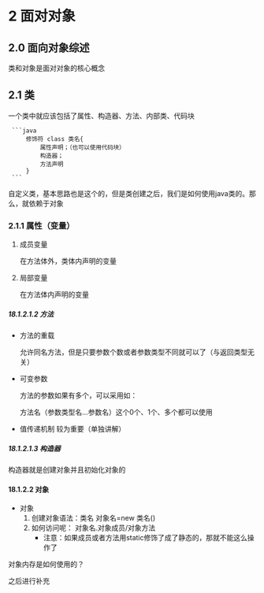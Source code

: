 <!--
 * @Author: your name
 * @Date: 2020-04-18 14:11:31
 * @LastEditTime: 2020-04-21 11:15:06
 * @LastEditors: Please set LastEditors
 * @Description: In User Settings Edit
 * @FilePath: \docs\1.basics\1.java-basic\18-面对对象.md
 -->
# 2 面对对象

## 2.0 面向对象综述

类和对象是面对对象的核心概念

## 2.1 类

一个类中就应该包括了属性、构造器、方法、内部类、代码块

     ```java
         修饰符 class 类名{
             属性声明；（也可以使用代码块）
             构造器；
             方法声明
         }
     ```
自定义类，基本思路也是这个的，但是类创建之后，我们是如何使用java类的。那么，就依赖于对象

### 2.1.1 属性（变量）

1. 成员变量 
   
   在方法体外，类体内声明的变量

2. 局部变量
   
   在方法体内声明的变量

##### 18.1.2.1.2 方法

* 方法的重载
  
  允许同名方法，但是只要参数个数或者参数类型不同就可以了（与返回类型无关）

* 可变参数
  
  方法的参数如果有多个，可以采用如：

  方法名（参数类型名...参数名）这个0个、1个、多个都可以使用

* 值传递机制
  较为重要（单独讲解）

##### 18.1.2.1.3 构造器

构造器就是创建对象并且初始化对象的

#### 18.1.2.2 对象

* 对象
   1. 创建对象语法：类名 对象名=new 类名()
   2. 如何访问呢：  对象名.对象成员/对象方法
      - 注意：如果成员或者方法用static修饰了成了静态的，那就不能这么操作了

对象内存是如何使用的？

之后进行补充

